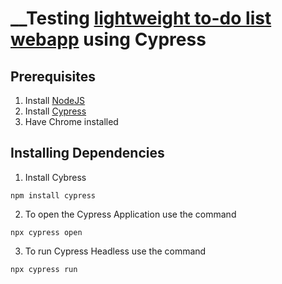 # __Testing [lightweight to-do list webapp](https://todomvc.com/examples/angular2/) using Cypress

## __Prerequisites__
1. Install [NodeJS](https://nodejs.org)
2. Install [Cypress](https://docs.cypress.io/guides/getting-started/installing-cypress.html#Install-binary)
3. Have Chrome installed

## __Installing Dependencies__
1. Install Cybress
````
npm install cypress
````
2. To open the Cypress Application use the command
````
npx cypress open
````

3. To run Cypress Headless use the command
````
npx cypress run
````